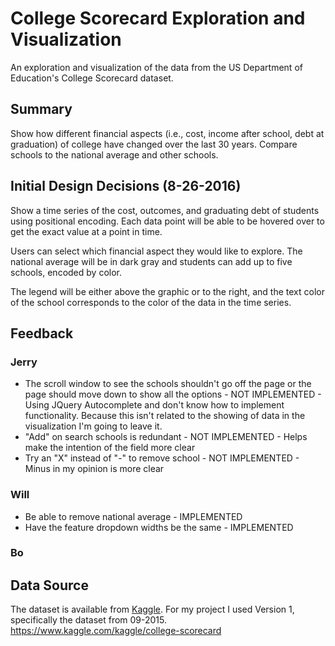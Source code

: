 # College Scorecard Exploration and Visualization
An exploration and visualization of the data from the US Department of Education's College Scorecard dataset.

## Summary
Show how different financial aspects (i.e., cost, income after school, debt at graduation) of college have changed over the last 30 years. Compare schools to the national average and other schools.

## Initial Design Decisions (8-26-2016)
Show a time series of the cost, outcomes, and graduating debt of students using positional encoding. Each data point will be able to be hovered over to get the exact value at a point in time.

Users can select which financial aspect they would like to explore. The national average will be in dark gray and students can add up to five schools, encoded by color.

The legend will be either above the graphic or to the right, and the text color of the school corresponds to the color of the data in the time series.

## Feedback

### Jerry
* The scroll window to see the schools shouldn't go off the page or the page should move down to show all the options - NOT IMPLEMENTED - Using JQuery Autocomplete and don't know how to implement functionality. Because this isn't related to the showing of data in the visualization I'm going to leave it.
* "Add" on search schools is redundant - NOT IMPLEMENTED - Helps make the intention of the field more clear
* Try an "X" instead of "-" to remove school - NOT IMPLEMENTED - Minus in my opinion is more clear

### Will
* Be able to remove national average - IMPLEMENTED
* Have the feature dropdown widths be the same - IMPLEMENTED

### Bo

## Data Source
The dataset is available from <a href="https://www.kaggle.com">Kaggle</a>. For my project I used Version 1, specifically the dataset from 09-2015. https://www.kaggle.com/kaggle/college-scorecard
